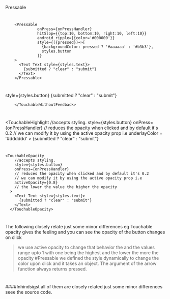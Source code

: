 Pressable
#
#
        <Pressable
                  onPress={onPressHandler}
                  hitSlop={{top:10, bottom:10, right:10, left:10}}
                  android_ripple={{color='#000000'}}
                  style={({pressed})=>[
                    {backgroundColor: pressed ? '#aaaaaa' : '#b3b3'},
                    styles.button
                  ]}
        >
          <Text Text style={styles.text}>
            {submitted ? "clear" : "submit"}
          </Text>
        </Pressable>
#
#
#
 <TouchableWithoutFeedback         
          onPress={onPressHandler}
        >
        <View>
        style={styles.button}
        <Text Text style={styles.text}>
            {submitted ? "clear" : "submit"}
          </Text>
        </View>
         
        </TouchableWithoutFeedback>
#
#
#
 <TouchableHighlight
          //accepts styling.
          style={styles.button}
          onPress={onPressHandler}
          // reduces the opacity when clicked and by default it's 0.2
          // we can modify it by using the active opacity prop i.e
          underlayColor = '#dddddd'
        >
          <Text Text style={styles.text}>
            {submitted ? "clear" : "submit"}
          </Text>
        </TouchableHighlight>
#
#
#
    <TouchableOpacity
        //accepts styling.
        style={styles.button}
        onPress={onPressHandler}
        // reduces the opacity when clicked and by default it's 0.2
        // we can modify it by using the active opacity prop i.e
        activeOpacity={0.8}
        // the lower the value the higher the opacity
      >
        <Text Text style={styles.text}>
          {submitted ? "clear" : "submit"}
        </Text>
      </TouchableOpacity>
#
#
#
The following closely relate just some minor differences 
eg Touchable opacity gives the feeling and you can see the opacity of the button changes on click
> we use active opacity to change that behavior the and the values range upto 1 with one being the highest and the lower the more the opacity
#Pressable we defined the style dynamically to change the color upon click and it takes an object. The argument of the arrow function always returns pressed.
#
####Inhindsigst all of them are closely related just some minor differences seee the source code.
